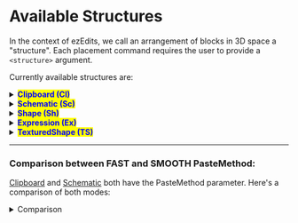 # Available Structures

In the context of ezEdits, we call an arrangement of blocks in 3D space a "structure". Each placement command requires the user to provide a `<structure>` argument.

Currently available structures are:

<details>

<summary><mark style="color:blue;"><strong>Clipboard (Cl)</strong></mark></summary>

A structure based on your current WorldEdit Clipboard (//copy).

Syntax: <mark style="color:orange;">`Clipboard`</mark>

Abbr.: <mark style="color:orange;">`Cl`</mark>

Options:

* <mark style="color:blue;">**Origin (O)**</mark>. Defaults to INHERENT.
  * INHERENT (I) will use the position it was copied at
  * CENTER (C) will use the geometric center of the clipboard
* <mark style="color:blue;">**PasteMethod (PM**</mark><mark style="color:blue;">)</mark>. Defaults to FAST. See [#comparison-between-fast-and-smooth-pastemethod](available-structures.md#comparison-between-fast-and-smooth-pastemethod "mention")
  * FAST (fast): Default unaltered pasting of clipboards, like //paste
  * SMOOTHED (smooth): Applies interpolation when the placement cannot be matched into the world grid, e.g. when placing with a 45° rotated orientation. Has a slightly more smoothed look to it, which may preferred for freely rotated placements.
  * See [#comparison-between-fast-and-smooth-pastemethod](available-structures.md#comparison-between-fast-and-smooth-pastemethod "mention")

- Example: <mark style="color:orange;">`Clipboard(Origin:INHERENT,PasteMethod:SMOOTHED)`</mark> <mark style="color:orange;">or</mark> <mark style="color:orange;">`Cl(O:I,PM:smooth)`</mark>

</details>

<details>

<summary><mark style="color:blue;"><strong>Schematic (Sc)</strong></mark></summary>

A structure based on a schematic file.

Syntax: <mark style="color:orange;">`Schematic(Filename:<name>,...)`</mark>

Abbr.: <mark style="color:orange;">`Sc(N:<name>,...)`</mark>

Mandatory parameters:

* <mark style="color:orange;">**Filename (N)**</mark>. The filename of the schematic you want to place.

Options:

* <mark style="color:blue;">**Format (F)**</mark>. Format of the schematic file. Defaults to sponge.3 (or FAWE's fast if you're using FAWE). The default value should work for the majority of cases.
* <mark style="color:blue;">**Origin (O)**</mark>. Defaults to INHERENT.
  * INHERENT (I) will use the position it was copied at.
  * CENTER (C) will use the center of the clipboard's region as the origin instead.
* <mark style="color:blue;">**PasteMethod (PM**</mark><mark style="color:blue;">)</mark>. Defaults to FAST.
  * FAST (fast): Default unaltered pasting of clipboards, like //paste
  * SMOOTHED (smooth): Applies interpolation when the placement cannot be matched into the world grid, e.g. when placing with a 45° rotated orientation. Has a slightly more smoothed look to it, which may preferred for freely rotated placements.
  * See [#comparison-between-fast-and-smooth-pastemethod](available-structures.md#comparison-between-fast-and-smooth-pastemethod "mention")

</details>

<details>

<summary><mark style="color:blue;"><strong>Shape (Sh)</strong></mark></summary>

An expression-based shape. EzEdits provides plenty of predefined ones. Material defined by a pattern.

Syntax: <mark style="color:orange;">`Shape(Shape:<shape>,Pattern:<pattern>)`</mark>

Abbr.: <mark style="color:orange;">`Sh(S:<shape>,P:<pattern>)`</mark>

Mandatory Parameters:

* <mark style="color:orange;">**`Shape`**</mark> (<mark style="color:orange;">**`S`**</mark>). Well, defines the shape of the Shape structure. Additional parameters are given within the parenthesis after. Available shapes are:
  *   `Cone`

      ![](../../.gitbook/assets/StructuresShapesCone.png)
  *   `Crystal([Sides:<sides>],[Extrusion:<value>])`

      ![](../../.gitbook/assets/StructuresShapesCrystal.gif)
  *   `Cuboid`

      ![](../../.gitbook/assets/StructuresShapesCuboid.png)
  *   `Curl`

      ![](../../.gitbook/assets/StructuresShapesCurl.png)
  *   `Cylinder`

      ![](../../.gitbook/assets/StructuresShapesCylinder.png)
  *   `Ellipsoid`

      ![](../../.gitbook/assets/StructuresShapesEllipsoid.png)
  *   `Fur`

      ![](../../.gitbook/assets/StructuresShapesFur.png)
  *   `Heart`

      ![](../../.gitbook/assets/StructuresShapesHeart.png)
  *   `Jellybean`

      ![](../../.gitbook/assets/StructuresShapesJellybean.png)
  *   `Leaf`

      ![](../../.gitbook/assets/StructuresShapesLeaf.png)
  *   `Lemon`

      ![](../../.gitbook/assets/StructuresShapesLemon.png)
  *   `Onion`

      ![](../../.gitbook/assets/StructuresShapesOnion.png)
  *   `Polygon([Sides:<sides>])`

      ![](../../.gitbook/assets/StructuresShapesPolygon.gif)
  *   `Pyramid([Sides:<sides>])`

      ![](../../.gitbook/assets/StructuresShapesPyramid.gif)
  *   `Supersphere(Exponent:<exponent>)`

      ![](../../.gitbook/assets/StructuresShapesSupersphere.gif)
  *   `Tetrahedron`

      ![](../../.gitbook/assets/StructuresShapesTetrahedron.png)
  *   `Torus(Thickness:<value>)`

      ![](../../.gitbook/assets/StructuresShapesTorus.gif)
  * `=<expression>`
    * In addition to predefined shapes, you can also define your own shape with a WorldEdit expression.
    * For example, this expression will create spirals:\
      <mark style="color:blue;">`Shape(S:`</mark><mark style="color:blue;">**`=x+=sin(2*pi*y)/2;z+=cos(2*pi*y)/2;x*x+z*z<0.3^2`**</mark><mark style="color:blue;">`,P:clay)`</mark>
* <mark style="color:orange;">**`Pattern`**</mark> (<mark style="color:orange;">**`P`**</mark>). The pattern which the shape should be made of.
  * Note: Commas `,` being part of the argument breaks the input parser. If you want to use a pattern that uses commas then you need to put your Pattern argument in quotes: E.g. <mark style="color:blue;">`Sh(S:Cone,Pattern:`</mark><mark style="color:blue;">**`"dirt,diamond_block"`**</mark><mark style="color:blue;">`)`</mark>

</details>

<details>

<summary><mark style="color:blue;"><strong>Expression (Ex)</strong></mark></summary>

An expression-based shape. One expression defines both the shape and the texturing.

Syntax: <mark style="color:orange;">`Expression(Expression:=<expression>,Palette:<palette>)`</mark>

Abbr.: <mark style="color:orange;">`Ex(E:=<expression>,P:<palette>)`</mark>

Mandatory Parameters:

* <mark style="color:orange;">**Expression (E)**</mark>. Input variables are `x`, `y`, and `z`, all between \[-1,1]. `x=0`,`y=0`,`z=0` is the origin of the structure.
  * If the expression f(x,y,z) evaluates as _f_≤_0_, 0 or negative, then the position will be air.
  * If it evaluates as _1>f>0_, between 0 and 1, then the according palette block is placed.
  * Otherwise, any value 1 or larger will place the last palette block.
* <mark style="color:orange;">**Palette (P)**</mark>. The set of blocks of which the structure should be made of.
  * Note: Commas `,` being part of the argument breaks the input parser. If you want to use a palette that uses commas then you need to put your Palette argument in quotes: E.g. `Ex(E:=y*.5+.5,Palette:`**`"##GlowOrange,-##GlowPurple"`**`)`

</details>

<details>

<summary><mark style="color:blue;"><strong>TexturedShape (TS)</strong></mark></summary>

An expression-based shape with an expression-based texturing. The Shape parameter defines its shape. The Palette and Texturing-Shape parameters define its material.

Syntax: <mark style="color:orange;">`TexturedShape(Shape:<shape>,TexturingShape:<shape>,Palette:<palette>)`</mark>

Abbr.: <mark style="color:orange;">`TS(S:<shape>,T:<shape>,P:<palette>)`</mark>

Mandatory Parameters:

* <mark style="color:orange;">**Shape (S)**</mark>. See [Shape Structure](available-structures.md#shape-sh).
* <mark style="color:orange;">**TexturingShape (T)**</mark>. Defines which parts of the shape are painted with which blocks of the palette. Accepts a shape, just like the Shape Parameter.
* <mark style="color:orange;">**Palette (P)**</mark><mark style="color:orange;">.</mark> The set of blocks of which the shape should be made of.
  * Note: Commas `,` being part of the argument breaks the input parser. If you want to use a palette that uses commas then you need to put your Palette argument in quotes: E.g. `TS(S:Cone,T:=y*.5+.5;Palette:`**`"dirt,diamond_block"`**`)`

</details>

***

### Comparison between FAST and SMOOTH PasteMethod:

[Clipboard](available-structures.md#clipboard-cl) and [Schematic](available-structures.md#schematic-sc) both have the PasteMethod parameter. Here's a comparison of both modes:

<details>

<summary>Comparison</summary>

Let's say this is our clipboard or our schematic:

<img src="../../.gitbook/assets/StructuresPasteMethod_example1.png" alt="" data-size="original">

Here's how it would look pasted at an odd angle when using

* `PasteMethod:FAST`&#x20;

<img src="../../.gitbook/assets/StructuresPasteMethod_example2.png" alt="" data-size="original">

* vs `PasteMethod:SMOOTHED`

<img src="../../.gitbook/assets/StructuresPasteMethod_example3.png" alt="" data-size="original">

Or when pasted a significantly larger size:

* `PasteMethod:FAST`

<img src="../../.gitbook/assets/StructuresPasteMethod_example4.png" alt="" data-size="original">

* vs `PasteMethod:SMOOTHED`

<img src="../../.gitbook/assets/StructuresPasteMethod_example5.png" alt="" data-size="original">

There's also an additional parameter to the SMOOTHED PasteMethod: The `FillBias`. It allows you to specify whether the tool should try to place _more_ blocks or try to place _less_ blocks. This could be particularly helpful for e.g., particularly thin structures.

Let's say this curved one-block thick sheet is our clipboard/schematic now.

<img src="../../.gitbook/assets/StructuresPasteMethod_example6.png" alt="" data-size="original">

Here's how _it_ would look pasted **at an odd angle** when using&#x20;

* `//paste` or`PasteMethod:FAST`

<img src="../../.gitbook/assets/StructuresPasteMethod_example7.png" alt="" data-size="original">

* compared to `PasteMethod:SMOOTHED`

<img src="../../.gitbook/assets/StructuresPasteMethod_example9.png" alt="" data-size="original">

* compared to `PasteMethod:SMOOTHED,FillBias:3` (default FillBias is 1.0)

<img src="../../.gitbook/assets/StructuresPasteMethod_example8.png" alt="" data-size="original">

* compared to a GIF going from `Fillbias:`**`0.25`** up to `Fillbias:`**`3.0`**

<img src="../../.gitbook/assets/StructuresPasteMethod_example10.gif" alt="" data-size="original">

</details>
